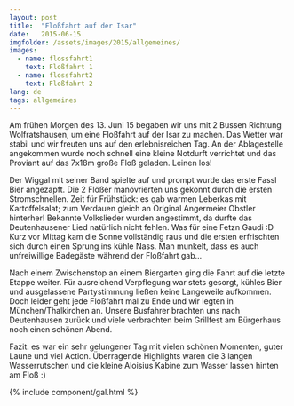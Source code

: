 ```yaml
---
layout: post
title:  "Floßfahrt auf der Isar"
date:   2015-06-15
imgfolder: /assets/images/2015/allgemeines/
images:
  - name: flossfahrt1
    text: Floßfahrt 1
  - name: flossfahrt2
    text: Floßfahrt 2
lang: de
tags: allgemeines
---
```


Am frühen Morgen des 13. Juni 15 begaben wir uns mit 2 Bussen Richtung Wolfratshausen, um eine Floßfahrt auf der Isar zu machen. Das Wetter war stabil und wir freuten uns auf den erlebnisreichen Tag. An der Ablagestelle angekommen wurde noch schnell eine kleine Notdurft verrichtet und das Proviant auf das 7x18m große Floß geladen. Leinen los!

Der Wiggal mit seiner Band spielte auf und prompt wurde das erste Fassl Bier angezapft. Die 2 Flößer manövrierten uns gekonnt durch die ersten Stromschnellen. Zeit für Frühstück: es gab warmen Leberkas mit Kartoffelsalat; zum Verdauen gleich an Original Angermeier Obstler hinterher! Bekannte Volkslieder wurden angestimmt, da durfte das Deutenhausener Lied natürlich nicht fehlen. Was für eine Fetzn Gaudi :D Kurz vor Mittag kam die Sonne vollständig raus und die ersten erfrischten sich durch einen Sprung ins kühle Nass. Man munkelt, dass es auch unfreiwillige Badegäste während der Floßfahrt gab...

Nach einem Zwischenstop an einem Biergarten ging die Fahrt auf die letzte Etappe weiter. Für ausreichend Verpflegung war stets gesorgt, kühles Bier und ausgelassene Partystimmung ließen keine Langeweile aufkommen. Doch leider geht jede Floßfahrt mal zu Ende und wir legten in München/Thalkirchen an. Unsere Busfahrer brachten uns nach Deutenhausen zurück und viele verbrachten beim Grillfest am Bürgerhaus noch einen schönen Abend.

Fazit: es war ein sehr gelungener Tag mit vielen schönen Momenten, guter Laune und viel Action. Überragende Highlights waren die 3 langen Wasserrutschen und die kleine Aloisius Kabine zum Wasser lassen hinten am Floß :)

{% include component/gal.html %}

